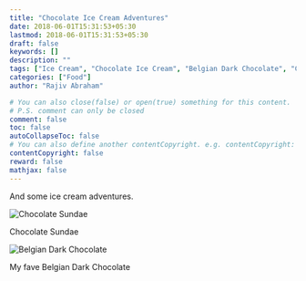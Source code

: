 ```yaml
---
title: "Chocolate Ice Cream Adventures"
date: 2018-06-01T15:31:53+05:30
lastmod: 2018-06-01T15:31:53+05:30
draft: false
keywords: []
description: ""
tags: ["Ice Cream", "Chocolate Ice Cream", "Belgian Dark Chocolate", "Chocolate Sundae"]
categories: ["Food"]
author: "Rajiv Abraham"

# You can also close(false) or open(true) something for this content.
# P.S. comment can only be closed
comment: false
toc: false
autoCollapseToc: false
# You can also define another contentCopyright. e.g. contentCopyright: "This is another copyright."
contentCopyright: false
reward: false
mathjax: false
---
```


And some ice cream adventures.

![Chocolate Sundae](https://res.cloudinary.com/abraham/image/upload/v1528457989/IMG_20180601_150521.jpg "Chocolate Sundae")

Chocolate Sundae

![Belgian Dark Chocolate](https://res.cloudinary.com/abraham/image/upload/v1528457989/IMG_20180601_150554.jpg "Belgian Dark Chocolate")

My fave Belgian Dark Chocolate